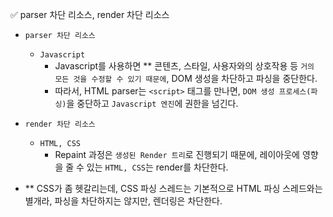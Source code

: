 ✅ parser 차단 리소스, render 차단 리소스

- `parser 차단 리소스`
  - `Javascript`
    - Javascript를 사용하면 \*\* 콘텐츠, 스타일, 사용자와의 상호작용 등 `거의 모든 것을 수정할 수 있기 때문에`, DOM 생성을 차단하고 파싱을 중단한다.
    - 따라서, HTML parser는 `<script>` 태그를 만나면, `DOM 생성 프로세스(파싱)`을 중단하고 `Javascript 엔진`에 권한을 넘긴다.
- `render 차단 리소스`

  - `HTML, CSS`
    - Repaint 과정은 `생성된 Render 트리`로 진행되기 때문에, 레이아웃에 영향을 줄 수 있는 `HTML, CSS`는 render를 차단한다.

- \*\* CSS가 좀 헷갈리는데, CSS 파싱 스레드는 기본적으로 HTML 파싱 스레드와는 별개라, 파싱을 차단하지는 않지만, 렌더링은 차단한다.
